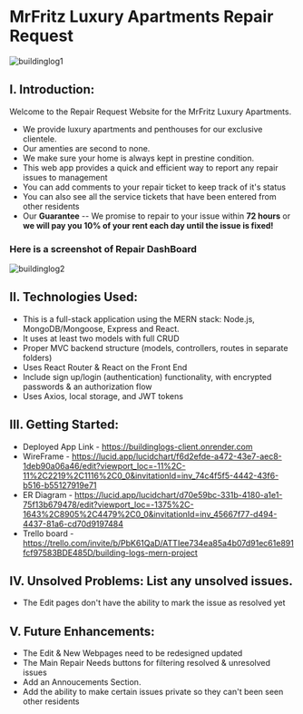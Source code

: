 # MrFritz Luxury Apartments Repair Request
![buildinglog1](https://user-images.githubusercontent.com/25967991/230350687-ea9bde98-ae00-4658-bd7f-ed5dce2d02b8.png)

## I. Introduction:
Welcome to the Repair Request Website for the MrFritz Luxury Apartments. 
* We provide luxury apartments and penthouses for our exclusive clientele. 
* Our amenties are second to none. 
* We make sure your home is always kept in prestine condition.
* This web app provides a quick and efficient way to report any repair issues to management
* You can add comments to your repair ticket to keep track of it's status
* You can also see all the service tickets that have been entered from other residents
* Our **Guarantee** -- We promise to repair to your issue within **72 hours** or **we will pay you 10% of your rent each day until the issue is fixed!** 

### Here is a screenshot of Repair DashBoard

![buildinglog2](https://user-images.githubusercontent.com/25967991/230354419-fd950d34-a055-4537-a67c-d58a0f74f76f.png)

## II. Technologies Used: 
* This is a full-stack application using the MERN stack: Node.js, MongoDB/Mongoose, Express and React.
* It uses at least two models with full CRUD
* Proper MVC backend structure (models, controllers, routes in separate folders)
* Uses React Router & React on the Front End
* Include sign up/login (authentication) functionality, with encrypted passwords & an authorization flow
* Uses Axios, local storage, and JWT tokens

## III. Getting Started: 
* Deployed App Link - https://buildinglogs-client.onrender.com
* WireFrame - https://lucid.app/lucidchart/f6d2efde-a472-43e7-aec8-1deb90a06a46/edit?viewport_loc=-11%2C-11%2C2219%2C1116%2C0_0&invitationId=inv_74c4f5f5-4442-43f6-b516-b55127919e71
* ER Diagram - https://lucid.app/lucidchart/d70e59bc-331b-4180-a1e1-75f13b679478/edit?viewport_loc=-1375%2C-1643%2C8905%2C4479%2C0_0&invitationId=inv_45667f77-d494-4437-81a6-cd70d9197484
* Trello board - https://trello.com/invite/b/PbK61QaD/ATTIee734ea85a4b07d91ec61e891fcf97583BDE485D/building-logs-mern-project

## IV. Unsolved Problems: List any unsolved issues.
* The Edit pages don't have the ability to mark the issue as resolved yet

## V. Future Enhancements:
* The Edit & New Webpages need to be redesigned updated
* The Main Repair Needs buttons for filtering resolved & unresolved issues
* Add an Annoucements Section.
* Add the ability to make certain issues private so they can't been seen other residents
